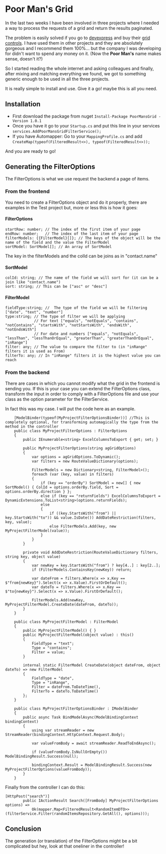 # Poor Man's Grid
In the last two weeks I have been involved in three projects where I needed a way to process the requests of a grid and return the results paginated.

The problem is easily solved if you go to [devexpress](https://www.devexpress.com/) and buy their [grid controls](https://js.devexpress.com/Demos/WidgetsGallery/Demo/DataGrid/Overview/Angular/Light/). I have used them in other projects and they are absolutely gorgeous and I recommend them 100%... but the company I was developing for didn't want to spend any money on it. (Now the **Poor Man's** name makes sense, doesn't it?)

So I started reading the whole internet and asking colleagues and finally, after mixing and matching everything we found, we got to something generic enough to be used in all the three projects.

It is really simple to install and use. Give it a go! maybe this is all you need.

## Installation
- First download the package from nuget `Install-Package PoorMansGrid -Version 1.0.1`
- Once you have it go to your `Startup.cs` and put this line in your services `services.AddPoorMansGridFilterService();`
- If you have Automapper: Go to your `MappingProfile.cs` and add `CreateMap(typeof(FilteredResult<>), typeof(FilteredResult<>));`

And you are ready to go!


## Generating the FilterOptions
The FilterOptions is what we use request the backend a page of items.

### From the frontend
You need to create a FilterOptions object and do it properly, there are examples in the Test project but, more or less this is how it goes:

#### FilterOptions
```
startRow: number; // The index of the first item of your page
endRow: number;   // The index of the last item of your page
filterModels: {{FilterModel}[]}; // The keys of the object will be the name of the field and the value the FilterModel
sortModel: SortModel[]; // An array of SortModel
```
The key in the filterModels and the colId can be joins as in "contact.name"

#### SortModel
```
colId: string; // The name of the field we will sort for (it can be a join like "contact.name")
sort: string; // This can be ["asc" or "desc"]
```

#### FilterModel
```
fieldType:string; //  The type of the field we will be filtering ["date", "text", "number"]
type:string; // The type of filter we will be applying 
             // For text ["equals", "notEquals", "contains", "notContains", "startsWith", "notStartsWith", "endsWith", "notEndsWith"]
             // For date and numbers ["equals", "notEquals", "lessThan", "lessThanOrEqual", "greaterThan", "greaterThanOrEqual", "inRange"]
filter: any; // The value to compare the filter to (in "inRange" filters it is used as From)
filterTo: any; // In "inRange" filters it is the highest value you can reach
```

### From the backend
There are cases in which you cannot modify what the grid in the frontend is sending you. If this is your case you can extend the FilterOptions class, transform the input in order to comply with a FilterOptions file and use your class as the option parameter for the FilterService.

In fact this was my case. I will put the code here as an example.

```
    [ModelBinder(typeof(MyProjectFilterOptionsBinder))] //This is completely optional, for transforming automagically the type from the method in the controller
    public class MyProjectFilterOptions : FilterOptions
    {
        public IEnumerable<string> ExcelColumnsToExport { get; set; }

        public MyProjectFilterOptions(string agGridOptions)
        {
            var options = agGridOptions.ToDynamic();
            var filters = new RouteValueDictionary(options);

            FilterModels = new Dictionary<string, FilterModel>();
            foreach (var (key, value) in filters)
            {
                if (key == "orderBy") SortModel = new[] { new SortModel() { ColId = options.orderBy.field, Sort = options.orderBy.direction } };
                else if (key == "returnFields") ExcelColumnsToExport = DynamicExtensions.ToList<string>(options.returnFields);
                else
                {
                    if ((key.StartsWith("from") || key.StartsWith("to")) && value.IsDate()) AddDateRestriction(filters, key, value);
                    else FilterModels.Add(key, new MyProjectFilterModel(value));
                }
            }
        }

        private void AddDateRestriction(RouteValueDictionary filters, string key, object value)
        {
            var newKey = key.StartsWith("from") ? key[4..] : key[2..];
            if (FilterModels.ContainsKey(newKey)) return;

            var dateFrom = filters.Where(x => x.Key == $"from{newKey}").Select(x => x.Value).FirstOrDefault();
            var dateTo = filters.Where(x => x.Key == $"to{newKey}").Select(x => x.Value).FirstOrDefault();

            FilterModels.Add(newKey, MyProjectFilterModel.CreateDate(dateFrom, dateTo));
        }
    }
```

```
    public class MyProjectFilterModel : FilterModel
    {
        public MyProjectFilterModel() { }
        public MyProjectFilterModel(object value) : this()
        {
            FieldType = "text";
            Type = "contains";
            Filter = value;
        }

        internal static FilterModel CreateDate(object dateFrom, object dateTo) => new FilterModel
        {
            FieldType = "date",
            Type = "inRange",
            Filter = dateFrom.ToDateTime(),
            FilterTo = dateTo.ToDateTime()
        };
    }
```

```
    public class MyProjectFilterOptionsBinder : IModelBinder
    {
        public async Task BindModelAsync(ModelBindingContext bindingContext)
        {
            using var streamReader = new StreamReader(bindingContext.HttpContext.Request.Body);

            var valueFromBody = await streamReader.ReadToEndAsync();

            if (valueFromBody.IsNullOrEmpty()) ModelBindingResult.Success(null);

            bindingContext.Result = ModelBindingResult.Success(new MyProjectFilterOptions(valueFromBody));
        }
    }
```

Finally from the controller I can do this:

```
[HttpPost("search")]
        public IActionResult Search([FromBody] MyProjectFilterOptions options) =>
            Ok(mapper.Map<FilteredResult<RandomItemDTO>>(filterService.Filter(randomItemsRepository.GetAll(), options)));
```

## Conclusion
The generation (or translation) of the FilterOptions might be a bit complicated but hey, look at that oneliner in the controller!


